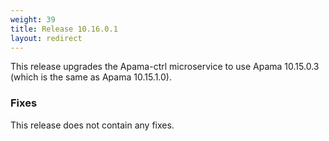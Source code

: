 ```yaml
---
weight: 39
title: Release 10.16.0.1
layout: redirect
---
```


This release upgrades the Apama-ctrl microservice to use Apama 10.15.0.3 (which is the same as Apama 10.15.1.0).

### Fixes

This release does not contain any fixes.
